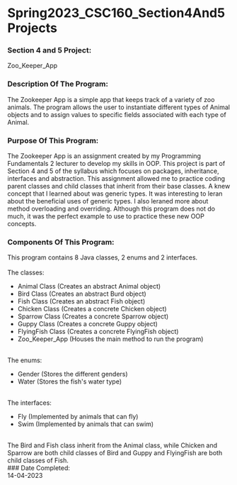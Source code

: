 # Spring2023_CSC160_Section4And5Projects
### Section 4 and 5 Project: <br>
Zoo_Keeper_App
### Description Of The Program: <br>
The Zookeeper App is a simple app that keeps track of a variety of zoo animals. The program allows the user to instantiate different types of Animal objects and to assign values to specific fields associated with each type of Animal.<br>
### Purpose Of This Program: <br>
The Zookeeper App is an assignment created by my Programming Fundamentals 2 lecturer to develop my skills in OOP. This project is part of Section 4 and 5 of the syllabus which focuses on packages, inheritance, interfaces and abstraction. This assignment allowed me to practice coding parent classes and child classes that inherit from their base classes. A knew concept that I learned about was generic types. It was interesting to leran about the beneficial uses of generic types. I also leraned more about method overloading and overriding. Although this program does not do much, it was the perfect example to use to practice these new OOP concepts. <br>
### Components Of This Program: <br>
This program contains 8 Java classes, 2 enums and 2 interfaces. <br><br>
The classes: <br>
<ul>
<li>Animal Class (Creates an abstract Animal object)</li>
<li>Bird Class (Creates an abstract Burd object)</li>
<li>Fish Class (Creates an abstract Fish object)</li>
<li>Chicken Class (Creates a concrete Chicken object)</li>
<li>Sparrow Class (Creates a concrete Sparrow object)</li>
<li>Guppy Class (Creates a concrete Guppy object)</li>
<li>FlyingFish Class (Creates a concrete FlyingFish object)</li>
<li>Zoo_Keeper_App (Houses the main method to run the program)</li>
</ul> <br>
The enums: <br>
<ul>
<li>Gender (Stores the different genders)</li>
<li>Water (Stores the fish's water type)</li>
</ul> <br>
The interfaces: <br>
<ul>
<li>Fly (Implemented by animals that can fly)</li>
<li>Swim (Implemented by animals that can swim)</li>
</ul> <br>
The Bird and Fish class inherit from the Animal class, while Chicken and Sparrow are both child classes of Bird and Guppy and FlyingFish are both child classes of Fish. <br>
### Date Completed: <br>
14-04-2023
